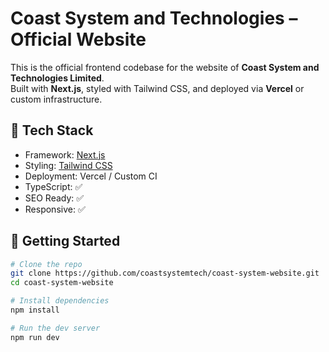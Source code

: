 # Coast System and Technologies – Official Website

This is the official frontend codebase for the website of **Coast System and Technologies Limited**.  
Built with **Next.js**, styled with Tailwind CSS, and deployed via **Vercel** or custom infrastructure.

## 🔧 Tech Stack
- Framework: [Next.js](https://nextjs.org/)
- Styling: [Tailwind CSS](https://tailwindcss.com/)
- Deployment: Vercel / Custom CI
- TypeScript: ✅
- SEO Ready: ✅
- Responsive: ✅

## 🚀 Getting Started

```bash
# Clone the repo
git clone https://github.com/coastsystemtech/coast-system-website.git
cd coast-system-website

# Install dependencies
npm install

# Run the dev server
npm run dev
